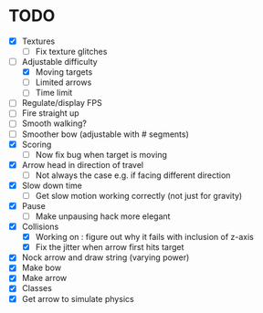 # TODO
- [x] Textures
  - [ ] Fix texture glitches
- [ ] Adjustable difficulty
  - [x] Moving targets
  - [ ] Limited arrows
  - [ ] Time limit
- [ ] Regulate/display FPS
- [ ] Fire straight up
- [ ] Smooth walking?
- [ ] Smoother bow (adjustable with # segments)
- [x] Scoring
  - [ ] Now fix bug when target is moving
- [x] Arrow head in direction of travel
  - [ ] Not always the case e.g. if facing different direction
- [x] Slow down time
  - [ ] Get slow motion working correctly (not just for gravity)
- [x] Pause
  - [ ] Make unpausing hack more elegant
- [x] Collisions
  - [x] Working on : figure out why it fails with inclusion of z-axis
  - [x] Fix the jitter when arrow first hits target
- [x] Nock arrow and draw string (varying power)
- [x] Make bow
- [x] Make arrow
- [x] Classes
- [x] Get arrow to simulate physics
